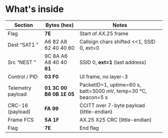 # What's inside

| Section           | Bytes (hex)              | Notes                                                         |
| ----------------- | ------------------------ | ------------------------------------------------------------- |
| Flag              | **7E**                   | Start of AX.25 frame                                          |
| Dest “SAT1  ”     | A6 82 A8 62 40 40 60     | Callsign chars shifted <<1, SSID 0, ext=0                     |
| Src  “NEST  ”     | 9C 8A A6 A8 40 40 **61** | SSID 0, **ext=1** (last address)                              |
| Control / PID     | **03 F0**                | UI frame, no layer-3                                          |
| Telemetry payload | **01 3C 00 B8 0B 1E 05** | PacketID=1, uptime=60 s, batt=3000 mV, temp=30 °C, beacon=5 s |
| CRC-16 (payload)  | **FA 99**                | CCITT over 7-byte payload (little-endian)                     |
| Frame FCS         | **5A 1F**                | AX.25 X25 CRC (little-endian)                                 |
| Flag              | **7E**                   | End flag                                                      |
